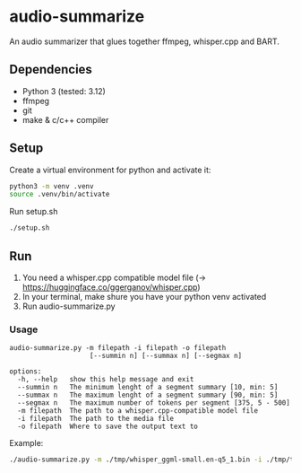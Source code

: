 # audio-summarize

An audio summarizer that glues together ffmpeg, whisper.cpp and BART.

## Dependencies

- Python 3 (tested: 3.12)
- ffmpeg
- git
- make & c/c++ compiler

## Setup

Create a virtual environment for python and activate it:

```bash
python3 -m venv .venv
source .venv/bin/activate
```

Run setup.sh

```bash
./setup.sh
```

## Run

1. You need a whisper.cpp compatible model file (-> https://huggingface.co/ggerganov/whisper.cpp)
2. In your terminal, make shure you have your python venv activated
3. Run audio-summarize.py

### Usage

```
audio-summarize.py -m filepath -i filepath -o filepath
                    [--summin n] [--summax n] [--segmax n]

options:
  -h, --help   show this help message and exit
  --summin n   The minimum lenght of a segment summary [10, min: 5]
  --summax n   The maximum lenght of a segment summary [90, min: 5]
  --segmax n   The maximum number of tokens per segment [375, 5 - 500]
  -m filepath  The path to a whisper.cpp-compatible model file
  -i filepath  The path to the media file
  -o filepath  Where to save the output text to
```

Example:

```bash
./audio-summarize.py -m ./tmp/whisper_ggml-small.en-q5_1.bin -i ./tmp/test.webm -o ./tmp/output.txt
```
